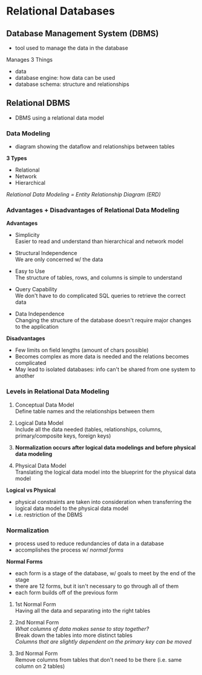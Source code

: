 # Relational Databases
## Database Management System (DBMS)
- tool used to manage the data in the database  

Manages 3 Things
- data
- database engine: how data can be used
- database schema: structure and relationships  

## Relational DBMS
- DBMS using a relational data model  

### Data Modeling
- diagram showing the dataflow and relationships between tables  

**3 Types**
- Relational
- Network
- Hierarchical  

*Relational Data Modeling = Entity Relationship Diagram (ERD)*

### Advantages + Disadvantages of Relational Data Modeling
**Advantages**
- Simplicity  
Easier to read and understand than hierarchical and network model  

- Structural Independence  
We are only concerned w/ the data  

- Easy to Use  
The structure of tables, rows, and columns is simple to understand  

- Query Capability  
We don't have to do complicated SQL queries to retrieve the correct data  

- Data Independence  
Changing the structure of the database doesn't require major changes to the application  

**Disadvantages**
- Few limits on field lengths (amount of chars possible)
- Becomes complex as more data is needed and the relations becomes complicated
- May lead to isolated databases: info can't be shared from one system to another  

### Levels in Relational Data Modeling
1. Conceptual Data Model  
Define table names and the relationships between them  

1. Logical Data Model  
Include all the data needed (tables, relationships, columns, primary/composite keys, foreign keys)  

1. **Normalization occurs after logical data modelings and before physical data modeling**  

1. Physical Data Model  
Translating the logical data model into the blueprint for the physical data model  

**Logical vs Physical**
- physical constraints are taken into consideration when transferring the logical data model to the physical data model
- i.e. restriction of the DBMS  

### Normalization
- process used to reduce redundancies of data in a database
- accomplishes the process w/ *normal forms*  

**Normal Forms**
- each form is a stage of the database, w/ goals to meet by the end of the stage
- there are 12 forms, but it isn't necessary to go through all of them
- each form builds off of the previous form  

1. 1st Normal Form  
Having all the data and separating into the right tables  

1. 2nd Normal Form  
*What columns of data makes sense to stay together?*  
Break down the tables into more distinct tables  
*Columns that are slightly dependent on the primary key can be moved*  

1. 3rd Normal Form  
Remove columns from tables that don't need to be there (i.e. same column on 2 tables)  